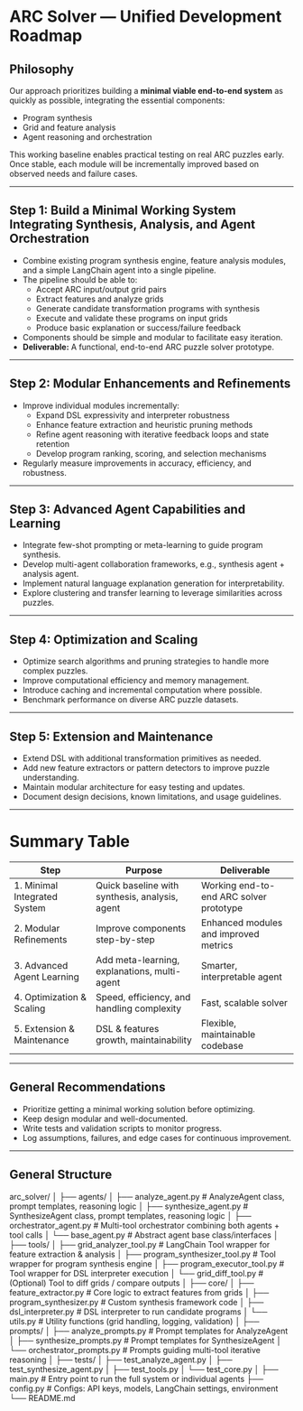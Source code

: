 # ARC Solver — Unified Development Roadmap

## Philosophy

Our approach prioritizes building a **minimal viable end-to-end system** as quickly as possible, integrating the essential components:  
- Program synthesis  
- Grid and feature analysis  
- Agent reasoning and orchestration  

This working baseline enables practical testing on real ARC puzzles early. Once stable, each module will be incrementally improved based on observed needs and failure cases.

---

## Step 1: Build a Minimal Working System Integrating Synthesis, Analysis, and Agent Orchestration

- Combine existing program synthesis engine, feature analysis modules, and a simple LangChain agent into a single pipeline.
- The pipeline should be able to:
  - Accept ARC input/output grid pairs
  - Extract features and analyze grids
  - Generate candidate transformation programs with synthesis
  - Execute and validate these programs on input grids
  - Produce basic explanation or success/failure feedback
- Components should be simple and modular to facilitate easy iteration.
- **Deliverable:** A functional, end-to-end ARC puzzle solver prototype.

---

## Step 2: Modular Enhancements and Refinements

- Improve individual modules incrementally:
  - Expand DSL expressivity and interpreter robustness
  - Enhance feature extraction and heuristic pruning methods
  - Refine agent reasoning with iterative feedback loops and state retention
  - Develop program ranking, scoring, and selection mechanisms
- Regularly measure improvements in accuracy, efficiency, and robustness.

---

## Step 3: Advanced Agent Capabilities and Learning

- Integrate few-shot prompting or meta-learning to guide program synthesis.
- Develop multi-agent collaboration frameworks, e.g., synthesis agent + analysis agent.
- Implement natural language explanation generation for interpretability.
- Explore clustering and transfer learning to leverage similarities across puzzles.

---

## Step 4: Optimization and Scaling

- Optimize search algorithms and pruning strategies to handle more complex puzzles.
- Improve computational efficiency and memory management.
- Introduce caching and incremental computation where possible.
- Benchmark performance on diverse ARC puzzle datasets.

---

## Step 5: Extension and Maintenance

- Extend DSL with additional transformation primitives as needed.
- Add new feature extractors or pattern detectors to improve puzzle understanding.
- Maintain modular architecture for easy testing and updates.
- Document design decisions, known limitations, and usage guidelines.

---

# Summary Table

| Step                        | Purpose                                    | Deliverable                             |
|-----------------------------|--------------------------------------------|---------------------------------------|
| 1. Minimal Integrated System| Quick baseline with synthesis, analysis, agent | Working end-to-end ARC solver prototype|
| 2. Modular Refinements      | Improve components step-by-step             | Enhanced modules and improved metrics  |
| 3. Advanced Agent Learning  | Add meta-learning, explanations, multi-agent | Smarter, interpretable agent           |
| 4. Optimization & Scaling  | Speed, efficiency, and handling complexity  | Fast, scalable solver                   |
| 5. Extension & Maintenance  | DSL & features growth, maintainability      | Flexible, maintainable codebase         |

---

## General Recommendations

- Prioritize getting a minimal working solution before optimizing.
- Keep design modular and well-documented.
- Write tests and validation scripts to monitor progress.
- Log assumptions, failures, and edge cases for continuous improvement.

---

## General Structure
arc_solver/
│
├── agents/
│   ├── analyze_agent.py            # AnalyzeAgent class, prompt templates, reasoning logic
│   ├── synthesize_agent.py         # SynthesizeAgent class, prompt templates, reasoning logic
│   ├── orchestrator_agent.py       # Multi-tool orchestrator combining both agents + tool calls
│   └── base_agent.py               # Abstract agent base class/interfaces
│
├── tools/
│   ├── grid_analyzer_tool.py       # LangChain Tool wrapper for feature extraction & analysis
│   ├── program_synthesizer_tool.py # Tool wrapper for program synthesis engine
│   ├── program_executor_tool.py    # Tool wrapper for DSL interpreter execution
│   └── grid_diff_tool.py           # (Optional) Tool to diff grids / compare outputs
│
├── core/
│   ├── feature_extractor.py        # Core logic to extract features from grids
│   ├── program_synthesizer.py      # Custom synthesis framework code
│   ├── dsl_interpreter.py          # DSL interpreter to run candidate programs
│   └── utils.py                    # Utility functions (grid handling, logging, validation)
│
├── prompts/
│   ├── analyze_prompts.py          # Prompt templates for AnalyzeAgent
│   ├── synthesize_prompts.py       # Prompt templates for SynthesizeAgent
│   └── orchestrator_prompts.py     # Prompts guiding multi-tool iterative reasoning
│
├── tests/
│   ├── test_analyze_agent.py
│   ├── test_synthesize_agent.py
│   ├── test_tools.py
│   └── test_core.py
│
├── main.py                        # Entry point to run the full system or individual agents
├── config.py                      # Configs: API keys, models, LangChain settings, environment
└── README.md